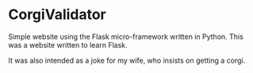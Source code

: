 # CorgiValidator

Simple website using the Flask micro-framework written in Python. This was a website written to learn Flask.

It was also intended as a joke for my wife, who insists on getting a corgi.
